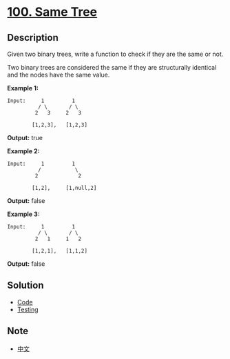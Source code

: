# [100. Same Tree](https://leetcode.com/problems/same-tree/description/)

## Description

Given two binary trees, write a function to check if they are the same or not.

Two binary trees are considered the same if they are structurally identical and the nodes have the same value.

**Example 1:**
```
Input:     1         1
          / \       / \
         2   3     2   3

        [1,2,3],   [1,2,3]
```

**Output:** true

**Example 2:**
```
Input:     1         1
          /           \
         2             2

        [1,2],     [1,null,2]
```

**Output:** false

**Example 3:**
```
Input:     1         1
          / \       / \
         2   1     1   2

        [1,2,1],   [1,1,2]
```

**Output:** false

## Solution
- [Code](sametree.go)
- [Testing](sametree_test.go)

## Note
- [中文](NOTE_Ch-zh.md)
